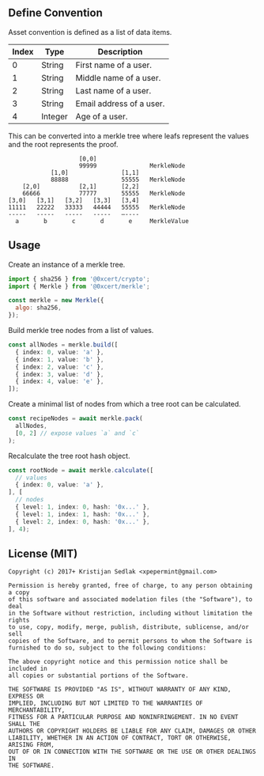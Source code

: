 ## Define Convention

Asset convention is defined as a list of data items.

| Index | Type | Description
|-|-|-
| 0 | String | First name of a user.
| 1 | String | Middle name of a user.
| 2 | String | Last name of a user.
| 3 | String | Email address of a user.
| 4 | Integer | Age of a user.

This can be converted into a merkle tree where leafs represent the values and the root represents the proof.

```
                    [0,0]             
                    99999               MerkleNode
            [1,0]               [1,1]
            88888               55555   MerkleNode
    [2,0]           [2,1]       [2,2]
    66666           77777       55555   MerkleNode
[3,0]   [3,1]   [3,2]   [3,3]   [3,4]
11111   22222   33333   44444   55555   MerkleNode
-----   -----   -----   -----   —----
  a       b       c       d       e     MerkleValue
```

## Usage

Create an instance of a merkle tree.

```js
import { sha256 } from '@0xcert/crypto'; 
import { Merkle } from '@0xcert/merkle'; 

const merkle = new Merkle({
  algo: sha256, 
});
```

Build merkle tree nodes from a list of values.

```ts
const allNodes = merkle.build([
  { index: 0, value: 'a' },
  { index: 1, value: 'b' },
  { index: 2, value: 'c' },
  { index: 3, value: 'd' },
  { index: 4, value: 'e' },
]);
```

Create a minimal list of nodes from which a tree root can be calculated.

```ts
const recipeNodes = await merkle.pack(
  allNodes, 
  [0, 2] // expose values `a` and `c`
);
```

Recalculate the tree root hash object.

```ts
const rootNode = await merkle.calculate([
  // values
  { index: 0, value: 'a' },
], [
  // nodes
  { level: 1, index: 0, hash: '0x...' },
  { level: 1, index: 1, hash: '0x...' },
  { level: 2, index: 0, hash: '0x...' },
], 4);
```

## License (MIT)

```
Copyright (c) 2017+ Kristijan Sedlak <xpepermint@gmail.com>

Permission is hereby granted, free of charge, to any person obtaining a copy
of this software and associated modelation files (the "Software"), to deal
in the Software without restriction, including without limitation the rights
to use, copy, modify, merge, publish, distribute, sublicense, and/or sell
copies of the Software, and to permit persons to whom the Software is
furnished to do so, subject to the following conditions:

The above copyright notice and this permission notice shall be included in
all copies or substantial portions of the Software.

THE SOFTWARE IS PROVIDED "AS IS", WITHOUT WARRANTY OF ANY KIND, EXPRESS OR
IMPLIED, INCLUDING BUT NOT LIMITED TO THE WARRANTIES OF MERCHANTABILITY,
FITNESS FOR A PARTICULAR PURPOSE AND NONINFRINGEMENT. IN NO EVENT SHALL THE
AUTHORS OR COPYRIGHT HOLDERS BE LIABLE FOR ANY CLAIM, DAMAGES OR OTHER
LIABILITY, WHETHER IN AN ACTION OF CONTRACT, TORT OR OTHERWISE, ARISING FROM,
OUT OF OR IN CONNECTION WITH THE SOFTWARE OR THE USE OR OTHER DEALINGS IN
THE SOFTWARE.
```

